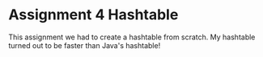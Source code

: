# Assignment 4 Hashtable

This assignment we had to create a hashtable from scratch. My hashtable turned out to be faster than Java's hashtable!